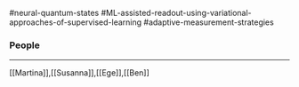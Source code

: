 #neural-quantum-states #ML-assisted-readout-using-variational-approaches-of-supervised-learning #adaptive-measurement-strategies
### People
___
[[Martina]],[[Susanna]],[[Ege]],[[Ben]]
